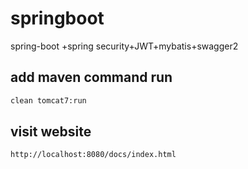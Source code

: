 # springboot
 spring-boot +spring security+JWT+mybatis+swagger2
## add maven command run
 ```bash
clean tomcat7:run
```
## visit website
 ```bash
http://localhost:8080/docs/index.html
```
